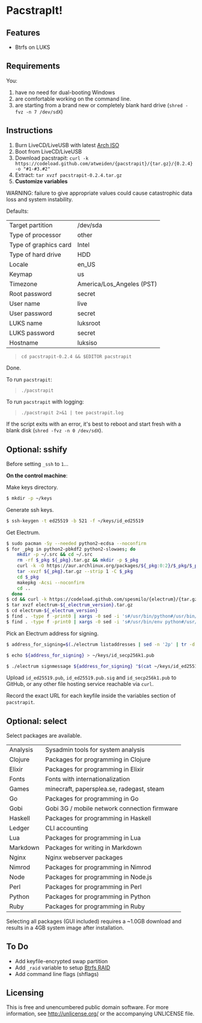 PacstrapIt!
===========

Features
--------

- Btrfs on LUKS


Requirements
------------

You:

1. have no need for dual-booting Windows
2. are comfortable working on the command line.
3. are starting from a brand new or completely blank hard drive (`shred -fvz -n 7 /dev/sdX`)


Instructions
------------

1. Burn LiveCD/LiveUSB with latest [Arch ISO](https://www.archlinux.org/download/)
2. Boot from LiveCD/LiveUSB
3. Download pacstrapit: `curl -k https://codeload.github.com/atweiden/{pacstrapit}/{tar.gz}/{0.2.4} -o "#1-#3.#2"`
4. Extract: `tar xvzf pacstrapit-0.2.4.tar.gz`
5. **Customize variables**

WARNING: failure to give appropriate values could cause catastrophic
data loss and system instability.

Defaults:

<table>
<tr><td>Target partition</td><td>/dev/sda</td><tr>
<tr><td>Type of processor</td><td>other</td><tr>
<tr><td>Type of graphics card</td><td>Intel</td><tr>
<tr><td>Type of hard drive</td><td>HDD</td><tr>
<tr><td>Locale</td><td>en_US</td><tr>
<tr><td>Keymap</td><td>us</td><tr>
<tr><td>Timezone</td><td>America/Los_Angeles (PST)</td><tr>
<tr><td>Root password</td><td>secret</td><tr>
<tr><td>User name</td><td>live</td><tr>
<tr><td>User password</td><td>secret</td><tr>
<tr><td>LUKS name</td><td>luksroot</td><tr>
<tr><td>LUKS password</td><td>secret</td><tr>
<tr><td>Hostname</td><td>luksiso</td><tr>
</table>

> `cd pacstrapit-0.2.4 && $EDITOR pacstrapit`

Done.

To run `pacstrapit`:

> `./pacstrapit`

To run `pacstrapit` with logging:

> `./pacstrapit 2>&1 | tee pacstrapit.log`

If the script exits with an error, it's best to reboot and start fresh
with a blank disk (`shred -fvz -n 0 /dev/sdX`).


Optional: sshify
----------------

Before setting `_ssh` to `1`...

**On the control machine**:

Make keys directory.

```bash
$ mkdir -p ~/keys
```

Generate ssh keys.

```bash
$ ssh-keygen -t ed25519 -b 521 -f ~/keys/id_ed25519
```

Get Electrum.

```bash
$ sudo pacman -Sy --needed python2-ecdsa --noconfirm
$ for _pkg in python2-pbkdf2 python2-slowaes; do
    mkdir -p ~/.src && cd ~/.src
    rm -rf $_pkg ${_pkg}.tar.gz && mkdir -p $_pkg
    curl -k -O https://aur.archlinux.org/packages/${_pkg:0:2}/$_pkg/$_pkg.tar.gz
    tar -xvzf ${_pkg}.tar.gz --strip 1 -C $_pkg
    cd $_pkg
    makepkg -Acsi --noconfirm
    cd ..
  done
$ cd && curl -k https://codeload.github.com/spesmilo/{electrum}/{tar.gz}/{${_electrum_version}} -o "#1-#3.#2"
$ tar xvzf electrum-${_electrum_version}.tar.gz
$ cd electrum-${_electrum_version}
$ find . -type f -print0 | xargs -0 sed -i 's#/usr/bin/python#/usr/bin/python2#g'
$ find . -type f -print0 | xargs -0 sed -i 's#/usr/bin/env python#/usr/bin/env python2#g'
```

Pick an Electrum address for signing.

```bash
$ address_for_signing=$(./electrum listaddresses | sed -n '2p' | tr -d '[:punct:]' | awk '{print $1}')
```

```bash
$ echo ${address_for_signing} > ~/keys/id_secp256k1.pub
```

```bash
$ ./electrum signmessage ${address_for_signing} "$(cat ~/keys/id_ed25519.pub)" > ~/keys/id_ed25519.pub.sig
```

Upload `id_ed25519.pub`, `id_ed25519.pub.sig` and `id_secp256k1.pub` to
GitHub, or any other file hosting service reachable via `curl`.

Record the exact URL for each keyfile inside the variables section of
`pacstrapit`.

Optional: select
----------------

Select packages are available.

<table>
<tr><td>Analysis</td><td>Sysadmin tools for system analysis</td><tr>
<tr><td>Clojure</td><td>Packages for programming in Clojure</td><tr>
<tr><td>Elixir</td><td>Packages for programming in Elixir</td><tr>
<tr><td>Fonts</td><td>Fonts with internationalization</td><tr>
<tr><td>Games</td><td>minecraft, papersplea.se, radegast, steam</td><tr>
<tr><td>Go</td><td>Packages for programming in Go</td><tr>
<tr><td>Gobi</td><td>Gobi 3G / mobile network connection firmware</td><tr>
<tr><td>Haskell</td><td>Packages for programming in Haskell</td><tr>
<tr><td>Ledger</td><td>CLI accounting</td><tr>
<tr><td>Lua</td><td>Packages for programming in Lua</td><tr>
<tr><td>Markdown</td><td>Packages for writing in Markdown</td><tr>
<tr><td>Nginx</td><td>Nginx webserver packages</td><tr>
<tr><td>Nimrod</td><td>Packages for programming in Nimrod</td><tr>
<tr><td>Node</td><td>Packages for programming in Node.js</td><tr>
<tr><td>Perl</td><td>Packages for programming in Perl</td><tr>
<tr><td>Python</td><td>Packages for programming in Python</td><tr>
<tr><td>Ruby</td><td>Packages for programming in Ruby</td><tr>
</table>

Selecting all packages (GUI included) requires a ~1.0GB download and
results in a 4GB system image after installation.


To Do
-----

- Add keyfile-encrypted swap partition
- Add `_raid` variable to setup [Btrfs RAID](https://wiki.archlinux.org/index.php/Btrfs#Multi-device_filesystem_and_RAID_feature)
- Add command line flags (shflags)


Licensing
---------

This is free and unencumbered public domain software. For more
information, see http://unlicense.org/ or the accompanying UNLICENSE file.
